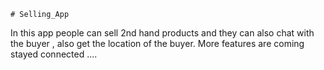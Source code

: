    # Selling_App

In this app people can sell 2nd hand products and they can also chat with the buyer , also get the location of the buyer. More features are coming stayed connected ....


